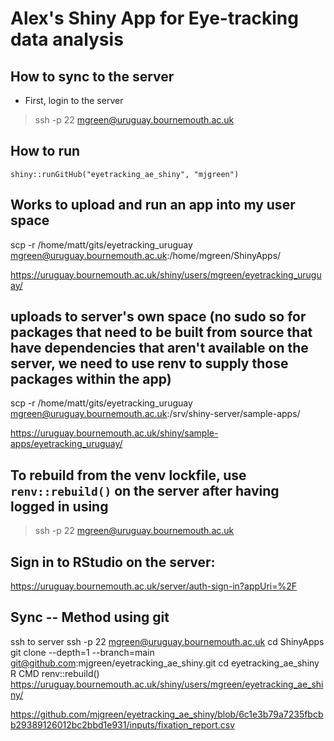 # Alex's Shiny App for Eye-tracking data analysis

## How to sync to the server

* First, login to the server
>ssh -p 22 mgreen@uruguay.bournemouth.ac.uk
  

## How to run
```
shiny::runGitHub("eyetracking_ae_shiny", "mjgreen")
```

## Works to upload and run an app into my user space

scp -r /home/matt/gits/eyetracking_uruguay mgreen@uruguay.bournemouth.ac.uk:/home/mgreen/ShinyApps/

https://uruguay.bournemouth.ac.uk/shiny/users/mgreen/eyetracking_uruguay/

## uploads to server's own space (no sudo so for packages that need to be built from source that have dependencies that aren't available on the server, we need to use renv to supply those packages within the app)

scp -r /home/matt/gits/eyetracking_uruguay mgreen@uruguay.bournemouth.ac.uk:/srv/shiny-server/sample-apps/

https://uruguay.bournemouth.ac.uk/shiny/sample-apps/eyetracking_uruguay/

## To rebuild from the venv lockfile, use `renv::rebuild()` on the server after having logged in using
>ssh -p 22 mgreen@uruguay.bournemouth.ac.uk

## Sign in to RStudio on the server:
https://uruguay.bournemouth.ac.uk/server/auth-sign-in?appUri=%2F


## Sync -- Method using git
ssh to server
ssh -p 22 mgreen@uruguay.bournemouth.ac.uk
cd ShinyApps
git clone --depth=1 --branch=main git@github.com:mjgreen/eyetracking_ae_shiny.git
cd eyetracking_ae_shiny
R CMD renv::rebuild()
https://uruguay.bournemouth.ac.uk/shiny/users/mgreen/eyetracking_ae_shiny/



https://github.com/mjgreen/eyetracking_ae_shiny/blob/6c1e3b79a7235fbcbb29389126012bc2bbd1e931/inputs/fixation_report.csv
